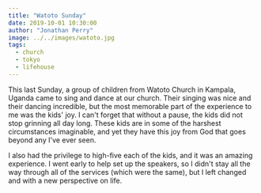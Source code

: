 ```yaml
---
title: "Watoto Sunday"
date: 2019-10-01 10:30:00
author: "Jonathan Perry"
image: ../../images/watoto.jpg
tags:
  - church
  - tokyo
  - lifehouse
---
```


This last Sunday, a group of children from Watoto Church in Kampala, Uganda came to sing and dance
at our church. Their singing was nice and their dancing incredible, but the most memorable part of
the experience to me was the kids' joy. I can't forget that without a pause, the kids did not stop
grinning all day long. These kids are in some of the harshest circumstances imaginable, and yet
they have this joy from God that goes beyond any I've ever seen.

I also had the privilege to high-five each of the kids, and it was an amazing experience. I went early
to help set up the speakers, so I didn't stay all the way through all of the services
(which were the same), but I left changed and with a new perspective on life.
